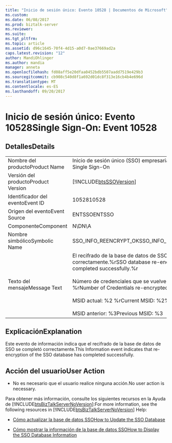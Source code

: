 ```yaml
---
title: "Inicio de sesión único: Evento 10528 | Documentos de Microsoft"
ms.custom: 
ms.date: 06/08/2017
ms.prod: biztalk-server
ms.reviewer: 
ms.suite: 
ms.tgt_pltfrm: 
ms.topic: article
ms.assetid: d96c1645-70f4-4d15-a0d7-0ae37669ad2a
caps.latest.revision: "12"
author: MandiOhlinger
ms.author: mandia
manager: anneta
ms.openlocfilehash: fd08aff5e20dfaa0452bdb5507aadd7519e429b3
ms.sourcegitcommit: cb908c540d8f1a692d01dc8f313e16cb4b4e696d
ms.translationtype: MT
ms.contentlocale: es-ES
ms.lasthandoff: 09/20/2017
---
```

# <a name="single-sign-on-event-10528"></a><span data-ttu-id="d3296-102">Inicio de sesión único: Evento 10528</span><span class="sxs-lookup"><span data-stu-id="d3296-102">Single Sign-On: Event 10528</span></span>
## <a name="details"></a><span data-ttu-id="d3296-103">Detalles</span><span class="sxs-lookup"><span data-stu-id="d3296-103">Details</span></span>  
  
|||  
|-|-|  
|<span data-ttu-id="d3296-104">Nombre del producto</span><span class="sxs-lookup"><span data-stu-id="d3296-104">Product Name</span></span>|<span data-ttu-id="d3296-105">Inicio de sesión único (SSO) empresarial</span><span class="sxs-lookup"><span data-stu-id="d3296-105">Enterprise Single Sign-On</span></span>|  
|<span data-ttu-id="d3296-106">Versión del producto</span><span class="sxs-lookup"><span data-stu-id="d3296-106">Product Version</span></span>|[!INCLUDE[btsSSOVersion](../includes/btsssoversion-md.md)]|  
|<span data-ttu-id="d3296-107">Identificador del evento</span><span class="sxs-lookup"><span data-stu-id="d3296-107">Event ID</span></span>|<span data-ttu-id="d3296-108">10528</span><span class="sxs-lookup"><span data-stu-id="d3296-108">10528</span></span>|  
|<span data-ttu-id="d3296-109">Origen del evento</span><span class="sxs-lookup"><span data-stu-id="d3296-109">Event Source</span></span>|<span data-ttu-id="d3296-110">ENTSSO</span><span class="sxs-lookup"><span data-stu-id="d3296-110">ENTSSO</span></span>|  
|<span data-ttu-id="d3296-111">Componente</span><span class="sxs-lookup"><span data-stu-id="d3296-111">Component</span></span>|<span data-ttu-id="d3296-112">N\D</span><span class="sxs-lookup"><span data-stu-id="d3296-112">N\A</span></span>|  
|<span data-ttu-id="d3296-113">Nombre simbólico</span><span class="sxs-lookup"><span data-stu-id="d3296-113">Symbolic Name</span></span>|<span data-ttu-id="d3296-114">SSO_INFO_REENCRYPT_OK</span><span class="sxs-lookup"><span data-stu-id="d3296-114">SSO_INFO_REENCRYPT_OK</span></span>|  
|<span data-ttu-id="d3296-115">Texto del mensaje</span><span class="sxs-lookup"><span data-stu-id="d3296-115">Message Text</span></span>|<span data-ttu-id="d3296-116">El recifrado de la base de datos de SSO se completó correctamente.%r</span><span class="sxs-lookup"><span data-stu-id="d3296-116">SSO database re-encryption has completed successfully.%r</span></span><br /><br /> <span data-ttu-id="d3296-117">Número de credenciales que se vuelve a cifrar: %1 %r</span><span class="sxs-lookup"><span data-stu-id="d3296-117">Number of Credentials re-encrypted: %1%r</span></span><br /><br /> <span data-ttu-id="d3296-118">MSID actual: %2 %r</span><span class="sxs-lookup"><span data-stu-id="d3296-118">Current MSID: %2%r</span></span><br /><br /> <span data-ttu-id="d3296-119">MSID anterior: %3</span><span class="sxs-lookup"><span data-stu-id="d3296-119">Previous MSID: %3</span></span>|  
  
## <a name="explanation"></a><span data-ttu-id="d3296-120">Explicación</span><span class="sxs-lookup"><span data-stu-id="d3296-120">Explanation</span></span>  
 <span data-ttu-id="d3296-121">Este evento de información indica que el recifrado de la base de datos de SSO se completó correctamente.</span><span class="sxs-lookup"><span data-stu-id="d3296-121">This Information event indicates that re-encryption of the SSO database has completed successfully.</span></span>  
  
## <a name="user-action"></a><span data-ttu-id="d3296-122">Acción del usuario</span><span class="sxs-lookup"><span data-stu-id="d3296-122">User Action</span></span>  
  
-   <span data-ttu-id="d3296-123">No es necesario que el usuario realice ninguna acción.</span><span class="sxs-lookup"><span data-stu-id="d3296-123">No user action is necessary.</span></span>  
  
 <span data-ttu-id="d3296-124">Para obtener más información, consulte los siguientes recursos en la Ayuda de [!INCLUDE[btsBizTalkServerNoVersion](../includes/btsbiztalkservernoversion-md.md)]:</span><span class="sxs-lookup"><span data-stu-id="d3296-124">For more information, see the following resources in [!INCLUDE[btsBizTalkServerNoVersion](../includes/btsbiztalkservernoversion-md.md)] Help:</span></span>  
  
-   [<span data-ttu-id="d3296-125">Cómo actualizar la base de datos SSO</span><span class="sxs-lookup"><span data-stu-id="d3296-125">How to Update the SSO Database</span></span>](../core/how-to-update-the-sso-database.md)  
  
-   [<span data-ttu-id="d3296-126">Cómo mostrar la información de la base de datos SSO</span><span class="sxs-lookup"><span data-stu-id="d3296-126">How to Display the SSO Database Information</span></span>](../core/how-to-display-the-sso-database-information.md)